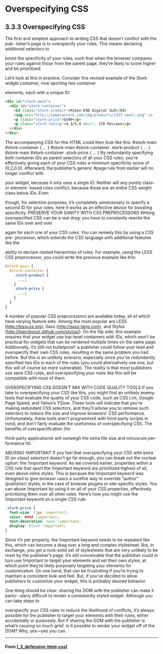 # Overspecifying CSS

## 3.3.3 Overspecifying CSS

The first and simplest approach to writing CSS that doesn’t conflict with the pub-
lisher’s page is to overspecify your rules. This means declaring additional selectors to

boost the specificity of your rules, such that when the browser compares your rules
against those from the parent page, they’re likely to score higher and be prioritized.

Let’s look at this in practice. Consider this revised example of the Stork widget
container, now sporting two container <div> elements, each with a unique ID:

```html
<div id="stork-main">
  <div id="stork-container">
    <h3 class="stork-product">Mikon E90 Digital SLR</h3>
    <img src="http://camerastork.com/img/products/1337-small.png" />
    <p class="stork-price">$599</p>
    <p class="stork-rating">4.3/5.0 &bull; 176 Reviews</p>
  </div>
</div>
```

The accompanying CSS for this HTML could then look like this:
#stork-main #stork-container { ... }
#stork-main #stork-container .stork-product { ... }
#stork-main #stork-container .stork-price { ... }
By redundantly specifying both container IDs as parent selectors of all your CSS rules,
you’re effectively giving each of your CSS rules a minimum specificity score of (0,2,0,0).
Afterward, the publisher’s generic #page rule from earlier will no longer conflict with

your widget, because it only uses a single ID. Neither will any purely class- or element-
based rules conflict, because those are an entire CSS weight class below IDs. Even

though, for selection purposes, it’s completely unnecessary to specify a second ID for
your rules, here it works as an effective device for boosting specificity.
PRESERVE YOUR SANITY WITH CSS PREPROCESSORS Writing overspecified CSS
can be a real drag: you have to constantly rewrite the same IDs over and over

again for each one of your CSS rules. You can remedy this by using a CSS pre-
processor, which extends the CSS language with additional features like the

ability to declare nested hierarchies of rules. For example, using the LESS CSS
preprocessor, you could write the previous example like this:

```css
#stork-main {
  #stork-container {
    .stork-product {
      ...;
    }
    .stork-price {
      ...;
    }
  }
}
```

A number of popular CSS preprocessors are available today, all of which have
varying feature sets. Among the most popular are LESS (http://lesscss.org), Sass
(http://sass-lang.com), and Stylus (http://learnboost.github.com/stylus/).
On the flip side, this example requires that your widget use top-level containers with
IDs, which won’t be practical for widgets that can be rendered multiple times on the
same page. Additionally, it’s still not bulletproof: a publisher could follow your lead
and overspecify their own CSS rules, resulting in the same problem you had before.
But this is an unlikely scenario, especially since you’ve redundantly specified two IDs
in each of the rules (you could alternatively use one, but this will of course be more
vulnerable). The reality is that most publishers use sane CSS rules, and overspecifying
your rules like this will be compatible with most of them.

OVERSPECIFYING CSS DOESN’T MIX WITH CODE QUALITY TOOLS If you take to
overspecifying your CSS like this, you might find an unlikely enemy: tools that
evaluate the quality of your CSS code, such as CSS Lint, Google Page Speed,
and Yahoo’s YSlow. These tools will indicate that you’re making redundant
CSS selectors, and they’ll advise you to remove such selectors to reduce file
size and improve browsers’ CSS performance. Unfortunately, these tools
aren’t programmed with third-party scripts in mind, and don’t fairly evaluate
the usefulness of overspecifying CSS. The benefits of overspecification (for

third-party applications) will outweigh the extra file size and minuscule per-
formance hit.

ABUSING !IMPORTANT
If you feel that overspecifying your CSS with extra ID (or class) selectors doesn’t go far
enough, you can break out the nuclear option: the !important keyword. As we covered
earlier, properties within a CSS rule that sport the !important keyword are prioritized
highest of all, even above inline styles. This is because the !important keyword was
designed to give browser users a surefire way to override “author” (publisher) styles, in
the case of browser plugins or site-specific styles. You can abuse !important by using it
on all of your CSS properties, effectively prioritizing them over all other rules.
Here’s how you might use the !important keyword on a single CSS rule:

```css
.stork-price {
  font-size: 11px !important;
  color: #888 !important;
  text-decoration: none !important;
  display: block !important;
}
```

Since it’s per property, the !important keyword needs to be repeated like this, which
can become a drag over a long and complex stylesheet. But, in exchange, you get a
rock-solid set of stylesheets that are very unlikely to be reset by the publisher’s page.
It’s still conceivable that the publisher could in turn use !important to target your
elements and set their own styles, at which point they’re likely purposely targeting
your elements for customization. On one hand, that can be frustrating if you’re trying
to maintain a consistent look and feel. But, if you’ve decided to allow publishers to
customize your widget, this is probably desired behavior.

One thing should be clear: sharing the DOM with the publisher can make it partic-
ularly difficult to render a consistently styled widget. Although you can take steps to

overspecify your CSS rules to reduce the likelihood of conflicts, it’s always possible for
the publisher to target your elements with their rules, either accidentally or purposely.
But if sharing the DOM with the publisher is what’s causing so much grief, is it possible
to render your widget off of the DOM? Why, yes—yes you can.

---

#### From [[_3_defensive-html-css]]

[//begin]: # "Autogenerated link references for markdown compatibility"
[_3_defensive-html-css]: _3_defensive-html-css "Defensive HTML & CSS"
[//end]: # "Autogenerated link references"
